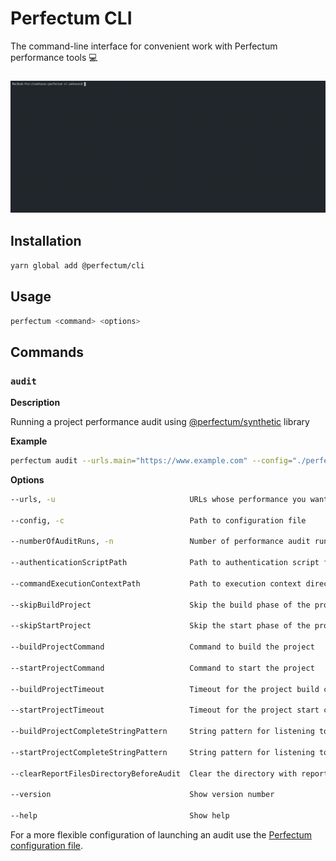 # Perfectum CLI
The command-line interface for convenient work with Perfectum performance tools :computer:
### ![Perfectum CLI](cli.gif)

## Installation
```sh
yarn global add @perfectum/cli
```

## Usage
```sh
perfectum <command> <options>
```

## Commands
### `audit`
**Description**

Running a project performance audit using [@perfectum/synthetic](../synthetic) library

**Example**
```bash
perfectum audit --urls.main="https://www.example.com" --config="./perfectum.json"
```

**Options**
```bash
--urls, -u                              URLs whose performance you want to audit                           [object]

--config, -c                            Path to configuration file                                         [string]

--numberOfAuditRuns, -n                 Number of performance audit runs                                   [number]

--authenticationScriptPath              Path to authentication script file                                 [string]

--commandExecutionContextPath           Path to execution context directory                                [string]

--skipBuildProject                      Skip the build phase of the project                                [boolean]

--skipStartProject                      Skip the start phase of the project                                [boolean]

--buildProjectCommand                   Command to build the project                                       [string]

--startProjectCommand                   Command to start the project                                       [string]

--buildProjectTimeout                   Timeout for the project build command in minutes                   [number]

--startProjectTimeout                   Timeout for the project start command in minutes                   [number]

--buildProjectCompleteStringPattern     String pattern for listening to the end of the project build       [string]

--startProjectCompleteStringPattern     String pattern for listening to the end of the project start       [string]

--clearReportFilesDirectoryBeforeAudit  Clear the directory with report files before audit                 [boolean]

--version                               Show version number                                                [boolean]

--help                                  Show help                                                          [boolean]
```

For a more flexible configuration of launching an audit use the [Perfectum configuration file](./perfectum.json#L137).

